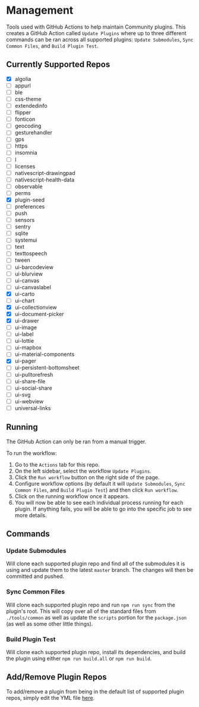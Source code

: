 # Management

Tools used with GitHub Actions to help maintain Community plugins. This creates a GitHub Action called `Update Plugins` where up to three different commands can be ran across all supported plugins: `Update Submodules`, `Sync Common Files`, and `Build Plugin Test`.

## Currently Supported Repos

- [x] algolia
- [ ] appurl
- [ ] ble
- [ ] css-theme
- [ ] extendedinfo
- [ ] flipper
- [ ] fonticon
- [ ] geocoding
- [ ] gesturehandler
- [ ] gps
- [ ] https
- [ ] insomnia
- [ ] l
- [ ] licenses
- [ ] nativescript-drawingpad
- [ ] nativescript-health-data
- [ ] observable
- [ ] perms
- [x] plugin-seed
- [ ] preferences
- [ ] push
- [ ] sensors
- [ ] sentry
- [ ] sqlite
- [ ] systemui
- [ ] text
- [ ] texttospeech
- [ ] tween
- [ ] ui-barcodeview
- [ ] ui-blurview
- [ ] ui-canvas
- [ ] ui-canvaslabel
- [x] ui-carto
- [ ] ui-chart
- [x] ui-collectionview
- [x] ui-document-picker
- [x] ui-drawer
- [ ] ui-image
- [ ] ui-label
- [ ] ui-lottie
- [ ] ui-mapbox
- [ ] ui-material-components
- [x] ui-pager
- [ ] ui-persistent-bottomsheet
- [ ] ui-pulltorefresh
- [ ] ui-share-file
- [ ] ui-social-share
- [ ] ui-svg
- [ ] ui-webview
- [ ] universal-links
## Running

The GitHub Action can only be ran from a manual trigger. 

To run the workflow:
1. Go to the `Actions` tab for this repo.
1. On the left sidebar, select the workflow `Update Plugins`.
1. Click the `Run workflow` button on the right side of the page.
1. Configure workflow options (by default it will `Update Submodules`, `Sync Common Files`, and `Build Plugin Test`) and then click `Run workflow`.
1. Click on the running workflow once it appears.
1. You will now be able to see each individual process running for each plugin. If anything fails, you will be able to go into the specific job to see more details.

## Commands
### Update Submodules

Will clone each supported plugin repo and find all of the submodules it is using and update them to the latest `master` branch. The changes will then be committed and pushed.

### Sync Common Files

Will clone each supported plugin repo and run `npm run sync` from the plugin's root. This will copy over all of the standard files from `./tools/common` as well as update the `scripts` portion for the `package.json` (as well as some other little things).

### Build Plugin Test

Will clone each supported plugin repo, install its dependencies, and build the plugin using either `npm run build.all` or `npm run build`.

## Add/Remove Plugin Repos

To add/remove a plugin from being in the default list of supported plugin repos, simply edit the YML file [here](.github/workflows/update.yml#L22). 